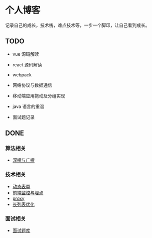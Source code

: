 # 个人博客

记录自己的成长，技术栈，难点技术等，一步一个脚印，让自己看到成长。

## TODO

- vue 源码解读
- react 源码解读
- webpack
- 网络协议与数据通信
- 移动端应用拖动及分组实现
- java 语言的重温

- 面试题记录

## DONE

### 算法相关

- [深搜与广搜](./Algorithms/深搜与广搜.md)

### 技术相关

- [动态表单](./Technology/动态表单存储及拓展.md)
- [前端监控与埋点](./Technology/前端监控与埋点.md)
- [proxy](./Technology/proxy.md)
- [长列表优化](./Technology/长列表优化.md)

### 面试相关

- [面试题库](./Other/interview.md)
